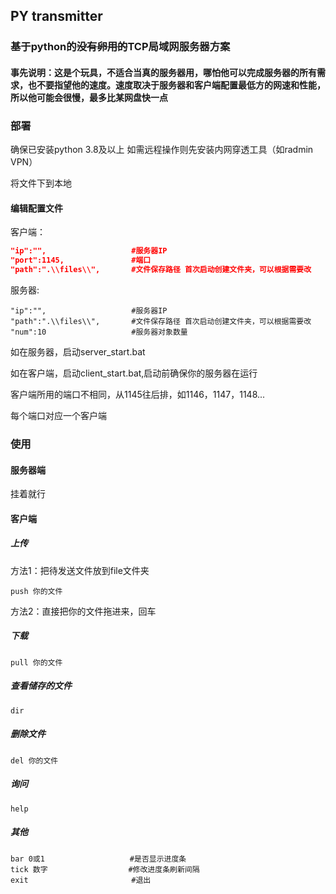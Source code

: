 ## PY transmitter

### 基于python的~~没有卵用的~~TCP局域网服务器方案

#### 事先说明：这是个玩具，不适合当真的服务器用，哪怕他可以完成服务器的所有需求，也不要指望他的速度。速度取决于服务器和客户端配置最低方的网速和性能，所以他可能会很慢，最多比某网盘快一点

### 部署

确保已安装python 3.8及以上
如需远程操作则先安装内网穿透工具（如radmin VPN）

将文件下到本地

#### 编辑配置文件

客户端：
```config.json
"ip":"",                   #服务器IP
"port":1145,               #端口
"path":".\\files\\",       #文件保存路径 首次启动创建文件夹，可以根据需要改
```
服务器:

```
"ip":"",                   #服务器IP
"path":".\\files\\",       #文件保存路径 首次启动创建文件夹，可以根据需要改
"num":10                   #服务器对象数量
```
如在服务器，启动server_start.bat

如在客户端，启动client_start.bat,启动前确保你的服务器在运行

客户端所用的端口不相同，从1145往后排，如1146，1147，1148...

每个端口对应一个客户端

### 使用
#### 服务器端
挂着就行

#### 客户端
##### 上传
方法1：把待发送文件放到file文件夹
```
push 你的文件
```
方法2：直接把你的文件拖进来，回车
##### 下载

```
pull 你的文件
```
##### 查看储存的文件

```
dir
```
##### 删除文件


```
del 你的文件
```

##### 询问

```
help
```

##### 其他

```
bar 0或1                   #是否显示进度条
tick 数字                  #修改进度条刷新间隔
exit                       #退出
```
